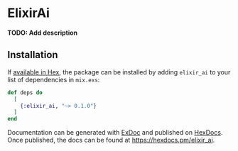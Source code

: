 # ElixirAi

**TODO: Add description**

## Installation

If [available in Hex](https://hex.pm/docs/publish), the package can be installed
by adding `elixir_ai` to your list of dependencies in `mix.exs`:

```elixir
def deps do
  [
    {:elixir_ai, "~> 0.1.0"}
  ]
end
```

Documentation can be generated with [ExDoc](https://github.com/elixir-lang/ex_doc)
and published on [HexDocs](https://hexdocs.pm). Once published, the docs can
be found at <https://hexdocs.pm/elixir_ai>.

